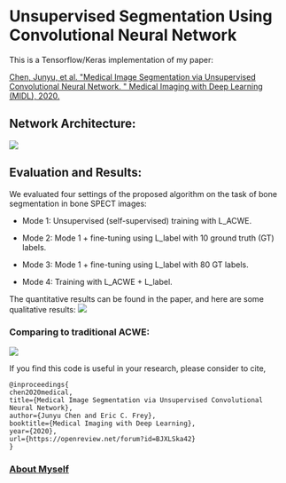 # Unsupervised Segmentation Using Convolutional Neural Network

This is a Tensorflow/Keras implementation of my paper:

<a href="https://openreview.net/forum?id=BJXLSka42">Chen, Junyu, et al. "Medical Image Segmentation via Unsupervised Convolutional Neural Network. " Medical Imaging with Deep Learning (MIDL), 2020.</a>



## Network Architecture:
![](https://github.com/junyuchen245/Unsuprevised_Seg_via_CNN/blob/master/pics/model.png)

## Evaluation and Results:
We evaluated four settings of the proposed algorithm on the task of bone segmentation in bone SPECT images:

* Mode 1: Unsupervised (self-supervised) training with L_ACWE.

* Mode 2: Mode 1 + fine-tuning using L_label with 10 ground truth (GT) labels.

* Mode 3: Mode 1 + fine-tuning using L_label with 80 GT labels.

* Mode 4: Training with L_ACWE + L_label.

The quantitative results can be found in the paper, and here are some qualitative results:
![](https://github.com/junyuchen245/Unsuprevised_Seg_via_CNN/blob/master/pics/seg_results.png)

### Comparing to traditional ACWE:
![](https://github.com/junyuchen245/Unsuprevised_Seg_via_CNN/blob/master/pics/example.png)

If you find this code is useful in your research, please consider to cite, 

    @inproceedings{
    chen2020medical,
    title={Medical Image Segmentation via Unsupervised Convolutional Neural Network},
    author={Junyu Chen and Eric C. Frey},
    booktitle={Medical Imaging with Deep Learning},
    year={2020},
    url={https://openreview.net/forum?id=BJXLSka42}
    }

### <a href="https://junyuchen245.github.io"> About Myself</a>
